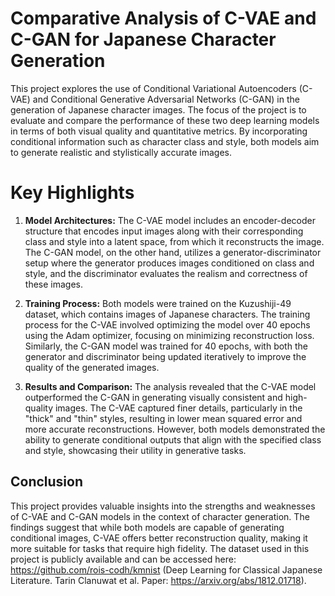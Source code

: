 # Comparative Analysis of C-VAE and C-GAN for Japanese Character Generation

This project explores the use of Conditional Variational Autoencoders (C-VAE) and Conditional Generative Adversarial Networks (C-GAN) in the generation of Japanese character images. The focus of the project is to evaluate and compare the performance of these two deep learning models in terms of both visual quality and quantitative metrics. By incorporating conditional information such as character class and style, both models aim to generate realistic and stylistically accurate images.

# Key Highlights

1. **Model Architectures:** The C-VAE model includes an encoder-decoder structure that encodes input images along with their corresponding class and style into a latent space, from which it reconstructs the image. The C-GAN model, on the other hand, utilizes a generator-discriminator setup where the generator produces images conditioned on class and style, and the discriminator evaluates the realism and correctness of these images.

2. **Training Process:** Both models were trained on the Kuzushiji-49 dataset, which contains images of Japanese characters. The training process for the C-VAE involved optimizing the model over 40 epochs using the Adam optimizer, focusing on minimizing reconstruction loss. Similarly, the C-GAN model was trained for 40 epochs, with both the generator and discriminator being updated iteratively to improve the quality of the generated images.

3. **Results and Comparison:** The analysis revealed that the C-VAE model outperformed the C-GAN in generating visually consistent and high-quality images. The C-VAE captured finer details, particularly in the "thick" and "thin" styles, resulting in lower mean squared error and more accurate reconstructions. However, both models demonstrated the ability to generate conditional outputs that align with the specified class and style, showcasing their utility in generative tasks.

## Conclusion

This project provides valuable insights into the strengths and weaknesses of C-VAE and C-GAN models in the context of character generation. The findings suggest that while both models are capable of generating conditional images, C-VAE offers better reconstruction quality, making it more suitable for tasks that require high fidelity. The dataset used in this project is publicly available and can be accessed here: https://github.com/rois-codh/kmnist (Deep Learning for Classical Japanese Literature. Tarin Clanuwat et al. Paper: https://arxiv.org/abs/1812.01718).
